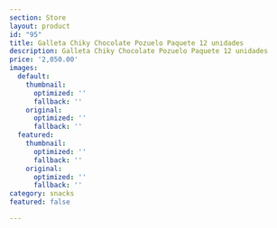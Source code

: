 ```yaml
---
section: Store
layout: product
id: "95"
title: Galleta Chiky Chocolate Pozuelo Paquete 12 unidades
description: Galleta Chiky Chocolate Pozuelo Paquete 12 unidades
price: '2,050.00'
images:
  default:
    thumbnail:
      optimized: ''
      fallback: ''
    original:
      optimized: ''
      fallback: ''
  featured:
    thumbnail:
      optimized: ''
      fallback: ''
    original:
      optimized: ''
      fallback: ''
category: snacks
featured: false

---
```

